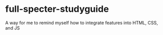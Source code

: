 # full-specter-studyguide
A way for me to remind myself how to integrate features into HTML, CSS, and JS
